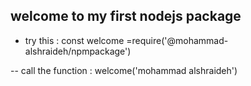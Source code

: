 ## welcome to my first nodejs package

- try this : const welcome =require('@mohammad-alshraideh/npmpackage')

-- call the function  : welcome('mohammad alshraideh')
